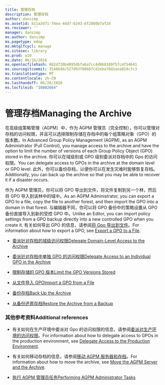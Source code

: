 ```yaml
---
title: 管理存档
description: 管理存档
author: dansimp
ms.assetid: b11a3d71-74ea-4dd7-b243-6f2880b7af2d
ms.reviewer: ''
manager: dansimp
ms.author: dansimp
ms.pagetype: mdop
ms.mktglfcycl: manage
ms.sitesec: library
ms.prod: w10
ms.date: 06/16/2016
ms.openlocfilehash: 682d720b4095dbfa6a7cc4d868109f57c4f54641
ms.sourcegitcommit: 354664bc527d93f80687cd2eba70d1eea024c7c3
ms.translationtype: MT
ms.contentlocale: zh-CN
ms.lasthandoff: 06/26/2020
ms.locfileid: "10802664"
---
```

# <span data-ttu-id="0feb7-103">管理存档</span><span class="sxs-lookup"><span data-stu-id="0feb7-103">Managing the Archive</span></span>


<span data-ttu-id="0feb7-104">在高级组策略管理（AGPM）中，作为 AGPM 管理员（完全控制），你可以管理对存档的访问权限，并且可以选择限制存储在存档中的每个组策略对象（GPO）的版本数。</span><span class="sxs-lookup"><span data-stu-id="0feb7-104">In Advanced Group Policy Management (AGPM), as an AGPM Administrator (Full Control), you manage access to the archive and have the option to limit the number of versions of each Group Policy Object (GPO) stored in the archive.</span></span> <span data-ttu-id="0feb7-105">你可以在域级别或 GPO 级别委派对存档中的 Gpo 的访问权限。</span><span class="sxs-lookup"><span data-stu-id="0feb7-105">You can delegate access to GPOs in the archive at the domain level or GPO level.</span></span> <span data-ttu-id="0feb7-106">此外，你可以备份存档，以便你可以在发生灾难时能够恢复存档。</span><span class="sxs-lookup"><span data-stu-id="0feb7-106">Additionally, you can back up the archive so that you may be able to recover it if a disaster occurs.</span></span>

<span data-ttu-id="0feb7-107">作为 AGPM 管理员，你可以将 GPO 导出到文件，将文件复制到另一个林，然后将 GPO 导入到该林中的域中。</span><span class="sxs-lookup"><span data-stu-id="0feb7-107">As an AGPM Administrator, you can export a GPO to a file, copy the file to another forest, and then import the GPO into a domain in that forest.</span></span> <span data-ttu-id="0feb7-108">与编辑器不同，你可以将 GPO 备份中的策略设置从 GPO 备份直接导入到新的受控 GPO 中。</span><span class="sxs-lookup"><span data-stu-id="0feb7-108">Unlike an Editor, you can import policy settings from a GPO backup directly into a new controlled GPO when you create it.</span></span> <span data-ttu-id="0feb7-109">有关如何导出 GPO 的信息，请参阅[将 Gpo 导出到文件](export-a-gpo-to-a-file.md)。</span><span class="sxs-lookup"><span data-stu-id="0feb7-109">For information about how to export a GPO, see [Export a GPO to a File](export-a-gpo-to-a-file.md).</span></span>

-   [<span data-ttu-id="0feb7-110">委派针对存档的域级访问权限</span><span class="sxs-lookup"><span data-stu-id="0feb7-110">Delegate Domain-Level Access to the Archive</span></span>](delegate-domain-level-access-to-the-archive-agpm40.md)

-   [<span data-ttu-id="0feb7-111">委派针对存档中单独 GPO 的访问权限</span><span class="sxs-lookup"><span data-stu-id="0feb7-111">Delegate Access to an Individual GPO in the Archive</span></span>](delegate-access-to-an-individual-gpo-in-the-archive-agpm40.md)

-   [<span data-ttu-id="0feb7-112">限制存储的 GPO 版本</span><span class="sxs-lookup"><span data-stu-id="0feb7-112">Limit the GPO Versions Stored</span></span>](limit-the-gpo-versions-stored-agpm40.md)

-   [<span data-ttu-id="0feb7-113">从文件导入 GPO</span><span class="sxs-lookup"><span data-stu-id="0feb7-113">Import a GPO from a File</span></span>](import-a-gpo-from-a-file-agpmadmin.md)

-   [<span data-ttu-id="0feb7-114">备份存档</span><span class="sxs-lookup"><span data-stu-id="0feb7-114">Back Up the Archive</span></span>](back-up-the-archive-agpm40.md)

-   [<span data-ttu-id="0feb7-115">从备份还原存档</span><span class="sxs-lookup"><span data-stu-id="0feb7-115">Restore the Archive from a Backup</span></span>](restore-the-archive-from-a-backup-agpm40.md)

### <span data-ttu-id="0feb7-116">其他参考资料</span><span class="sxs-lookup"><span data-stu-id="0feb7-116">Additional references</span></span>

-   <span data-ttu-id="0feb7-117">有关如何在生产环境中委派对 Gpo 的访问权限的信息，请参阅[委派对生产环境的访问权限](delegate-access-to-the-production-environment-agpm40.md)。</span><span class="sxs-lookup"><span data-stu-id="0feb7-117">For information about how to delegate access to GPOs in the production environment, see [Delegate Access to the Production Environment](delegate-access-to-the-production-environment-agpm40.md).</span></span>

-   <span data-ttu-id="0feb7-118">有关如何移动存档的信息，请参阅[移动 AGPM 服务器和存档](move-the-agpm-server-and-the-archive-agpm40.md)。</span><span class="sxs-lookup"><span data-stu-id="0feb7-118">For information about how to move the archive, see [Move the AGPM Server and the Archive](move-the-agpm-server-and-the-archive-agpm40.md).</span></span>

-   [<span data-ttu-id="0feb7-119">执行 AGPM 管理员任务</span><span class="sxs-lookup"><span data-stu-id="0feb7-119">Performing AGPM Administrator Tasks</span></span>](performing-agpm-administrator-tasks-agpm40.md)

 

 





